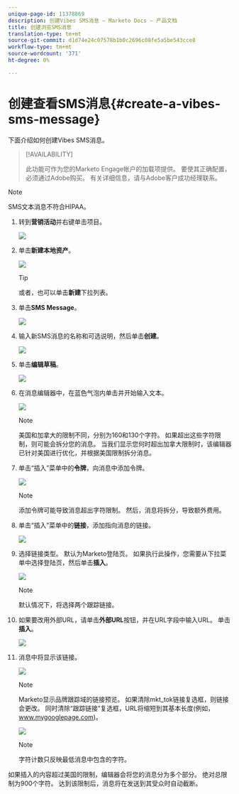 ```yaml
---
unique-page-id: 11378869
description: 创建Vibes SMS消息 — Marketo Docs — 产品文档
title: 创建浏览SMS消息
translation-type: tm+mt
source-git-commit: d1d74e24c07578b1b0c2696c08fe5a5be543cce8
workflow-type: tm+mt
source-wordcount: '371'
ht-degree: 0%

---
```



# 创建查看SMS消息{#create-a-vibes-sms-message}

下面介绍如何创建Vibes SMS消息。

>[!AVAILABILITY]
>
>此功能可作为您的Marketo Engage帐户的加载项提供。 要使其正确配置，必须通过Adobe购买。 有关详细信息，请与Adobe客户成功经理联系。

>[!NOTE]
>
>SMS文本消息不符合HIPAA。

1. 转到&#x200B;**营销活动**&#x200B;并右键单击项目。

   ![](assets/mobile-right-click-hand.jpg)

1. 单击&#x200B;**新建本地资产**。

   ![](assets/new-local-asset-hand.jpg)

   >[!TIP]
   >
   >或者，也可以单击&#x200B;**新建**&#x200B;下拉列表。

1. 单击&#x200B;**SMS Message**。

   ![](assets/new-local-asset-selection-hand.jpg)

1. 输入新SMS消息的名称和可选说明，然后单击&#x200B;**创建**。

   ![](assets/new-sms-message-offer-ends-soon-hands.jpg)

1. 单击&#x200B;**编辑草稿**。

   ![](assets/edit-draft-hand.jpg)

1. 在消息编辑器中，在蓝色气泡内单击并开始输入文本。

   ![](assets/message-text-pencil.jpg)

   >[!NOTE]
   >
   >美国和加拿大的限制不同，分别为160和130个字符。 如果超出这些字符限制，则可能会拆分您的消息。 当我们显示您何时超出加拿大限制时，该编辑器已针对美国进行优化，并根据美国限制拆分消息。

1. 单击“插入”菜单中的&#x200B;**令牌**，向消息中添加令牌。

   ![](assets/add-token-real-hand.jpg)

   >[!NOTE]
   >
   >添加令牌可能导致消息超出字符限制。 然后，消息将拆分，导致额外费用。

1. 单击“插入”菜单中的&#x200B;**链接**，添加指向消息的链接。

   ![](assets/full-message-link-hand.jpg)

1. 选择链接类型。 默认为Marketo登陆页。 如果执行此操作，您需要从下拉菜单中选择登陆页，然后单击&#x200B;**插入**。

   ![](assets/insert-link-real-hands.jpg)

   >[!NOTE]
   >
   >默认情况下，将选择两个跟踪链接。

1. 如果要改用外部URL，请单击&#x200B;**外部URL**&#x200B;按钮，并在URL字段中输入URL。 单击&#x200B;**插入**。

   ![](assets/insert-link-url-hands.jpg)

1. 消息中将显示该链接。

   ![](assets/link-added.jpg)

   >[!NOTE]
   >
   >Marketo显示品牌跟踪域的链接预览。 如果清除mkt_tok链接复选框，则链接会更改。 同时清除“跟踪链接”复选框，URL将缩短到其基本长度(例如，www.mygooglepage.com)。

   ![](assets/image2016-7-27-16-3a20-3a16.png)

   >[!NOTE]
   >
   >字符计数只反映最低消息中包含的字符。

如果插入的内容超过美国的限制，编辑器会将您的消息分为多个部分。 绝对总限制为900个字符。 达到该限制后，消息将在发送到其受众时自动截断。
